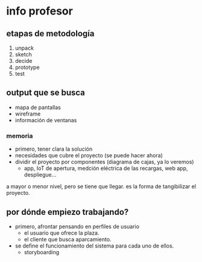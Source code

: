 # info profesor
## etapas de metodología
1. unpack
2. sketch
3. decide
4. prototype
5. test

## output que se busca
- mapa de pantallas
- wireframe
- información de ventanas

### memoria
- primero, tener clara la solución
- necesidades que cubre el proyecto (se puede hacer ahora)
- dividir el proyecto por componentes (diagrama de cajas, ya lo veremos)
  - app, IoT de apertura, medción eléctrica de las recargas, web app, despliegue...

a mayor o menor nivel, pero se tiene que llegar.
es la forma de tangibilizar el proyecto.

## por dónde empiezo trabajando?
- primero, afrontar pensando en perfiles de usuario
  - el usuario que ofrece la plaza.
  - el cliente que busca aparcamiento.
- se define el funcionamiento del sistema para cada uno de ellos.
  - storyboarding
